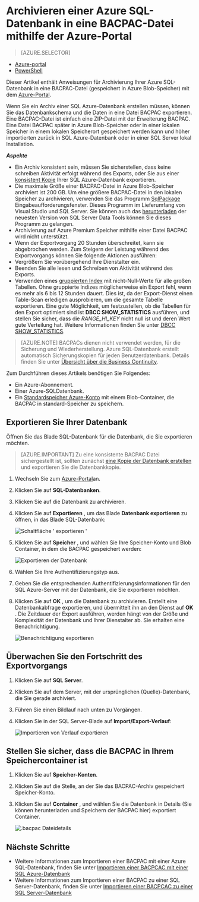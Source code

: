 <properties
    pageTitle="Archivieren einer Azure SQL-Datenbank in eine BACPAC-Datei mithilfe der Azure-Portal"
    description="Archivieren einer Azure SQL-Datenbank in eine BACPAC-Datei mithilfe der Azure-Portal"
    services="sql-database"
    documentationCenter=""
    authors="stevestein"
    manager="jhubbard"
    editor=""/>

<tags
    ms.service="sql-database"
    ms.devlang="NA"
    ms.date="08/15/2016"
    ms.author="sstein"
    ms.workload="data-management"
    ms.topic="article"
    ms.tgt_pltfrm="NA"/>


# <a name="archive-an-azure-sql-database-to-a-bacpac-file-using-the-azure-portal"></a>Archivieren einer Azure SQL-Datenbank in eine BACPAC-Datei mithilfe der Azure-Portal

> [AZURE.SELECTOR]
- [Azure-portal](sql-database-export.md)
- [PowerShell](sql-database-export-powershell.md)

Dieser Artikel enthält Anweisungen für Archivierung Ihrer Azure SQL-Datenbank in eine BACPAC-Datei (gespeichert in Azure Blob-Speicher) mit dem [Azure-Portal](https://portal.azure.com).

Wenn Sie ein Archiv einer SQL Azure-Datenbank erstellen müssen, können Sie das Datenbankschema und die Daten in eine Datei BACPAC exportieren. Eine BACPAC-Datei ist einfach eine ZIP-Datei mit der Erweiterung BACPAC. Eine Datei BACPAC später in Azure Blob-Speicher oder in einer lokalen Speicher in einem lokalen Speicherort gespeichert werden kann und höher importierten zurück in SQL Azure-Datenbank oder in einer SQL Server lokal Installation. 

***Aspekte***

- Ein Archiv konsistent sein, müssen Sie sicherstellen, dass keine schreiben Aktivität erfolgt während des Exports, oder Sie aus einer [konsistent Kopie](sql-database-copy.md) Ihrer SQL Azure-Datenbank exportieren.
- Die maximale Größe einer BACPAC-Datei in Azure Blob-Speicher archiviert ist 200 GB. Um eine größere BACPAC-Datei in den lokalen Speicher zu archivieren, verwenden Sie das Programm [SqlPackage](https://msdn.microsoft.com/library/hh550080.aspx) Eingabeaufforderungsfenster. Dieses Programm im Lieferumfang von Visual Studio und SQL Server. Sie können auch das [herunterladen](https://msdn.microsoft.com/library/mt204009.aspx) der neuesten Version von SQL Server Data Tools können Sie dieses Programm zu gelangen.
- Archivierung auf Azure Premium Speicher mithilfe einer Datei BACPAC wird nicht unterstützt.
- Wenn der Exportvorgang 20 Stunden überschreitet, kann sie abgebrochen werden. Zum Steigern der Leistung während des Exportvorgangs können Sie folgende Aktionen ausführen:
 - Vergrößern Sie vorübergehend Ihre Dienstalter ein.
 - Beenden Sie alle lesen und Schreiben von Aktivität während des Exports.
 - Verwenden eines [gruppierten Index](https://msdn.microsoft.com/library/ms190457.aspx) mit nicht-Null-Werte für alle großen Tabellen. Ohne gruppierte Indizes möglicherweise ein Export fehl, wenn es mehr als 6 bis 12 Stunden dauert. Dies ist, da der Export-Dienst einen Table-Scan erledigen ausprobieren, um die gesamte Tabelle exportieren. Eine gute Möglichkeit, um festzustellen, ob die Tabellen für den Export optimiert sind ist **DBCC SHOW_STATISTICS** ausführen, und stellen Sie sicher, dass die *RANGE_HI_KEY* nicht null ist und deren Wert gute Verteilung hat. Weitere Informationen finden Sie unter [DBCC SHOW_STATISTICS](https://msdn.microsoft.com/library/ms174384.aspx).


> [AZURE.NOTE] BACPACs dienen nicht verwendet werden, für die Sicherung und Wiederherstellung. Azure SQL-Datenbank erstellt automatisch Sicherungskopien für jeden Benutzerdatenbank. Details finden Sie unter [Übersicht über die Business Continuity](sql-database-business-continuity.md).

Zum Durchführen dieses Artikels benötigen Sie Folgendes:

- Ein Azure-Abonnement.
- Einer Azure-SQL­Datenbank. 
- Ein [Standardspeicher Azure-Konto](../storage/storage-create-storage-account.md) mit einem Blob-Container, die BACPAC in standard-Speicher zu speichern.

## <a name="export-your-database"></a>Exportieren Sie Ihrer Datenbank

Öffnen Sie das Blade SQL-Datenbank für die Datenbank, die Sie exportieren möchten.

> [AZURE.IMPORTANT] Zu eine konsistente BACPAC Datei sichergestellt ist, sollten zunächst [eine Kopie der Datenbank erstellen](sql-database-copy.md) und exportieren Sie die Datenbankkopie. 

1.  Wechseln Sie zum [Azure-Portal](https://portal.azure.com)an.
2.  Klicken Sie auf **SQL-Datenbanken**.
3.  Klicken Sie auf die Datenbank zu archivieren.
4.  Klicken Sie auf **Exportieren** , um das Blade **Datenbank exportieren** zu öffnen, in das Blade SQL-Datenbank:

    ![Schaltfläche ' exportieren '][1]

5.  Klicken Sie auf **Speicher** , und wählen Sie Ihre Speicher-Konto und Blob Container, in dem die BACPAC gespeichert werden:

    ![Exportieren der Datenbank][2]

6. Wählen Sie Ihre Authentifizierungstyp aus. 
7.  Geben Sie die entsprechenden Authentifizierungsinformationen für den SQL Azure-Server mit der Datenbank, die Sie exportieren möchten.
8.  Klicken Sie auf **OK** , um die Datenbank zu archivieren. Erstellt eine Datenbankabfrage exportieren, und übermittelt ihn an den Dienst auf **OK** . Die Zeitdauer der Export ausführen, werden hängt von der Größe und Komplexität der Datenbank und Ihrer Dienstalter ab. Sie erhalten eine Benachrichtigung.

    ![Benachrichtigung exportieren][3]

## <a name="monitor-the-progress-of-the-export-operation"></a>Überwachen Sie den Fortschritt des Exportvorgangs

1.  Klicken Sie auf **SQL Server**.
2.  Klicken Sie auf dem Server, mit der ursprünglichen (Quelle)-Datenbank, die Sie gerade archiviert.
3.  Führen Sie einen Bildlauf nach unten zu Vorgängen.
4.  Klicken Sie in der SQL Server-Blade auf **Import/Export-Verlauf**:

    ![Importieren von Verlauf exportieren][4]

## <a name="verify-the-bacpac-is-in-your-storage-container"></a>Stellen Sie sicher, dass die BACPAC in Ihrem Speichercontainer ist

1.  Klicken Sie auf **Speicher-Konten**.
2.  Klicken Sie auf die Stelle, an der Sie das BACPAC-Archiv gespeichert Speicher-Konto.
3.  Klicken Sie auf **Container** , und wählen Sie die Datenbank in Details (Sie können herunterladen und Speichern der BACPAC hier) exportiert Container.

    ![.bacpac Dateidetails][5]  

## <a name="next-steps"></a>Nächste Schritte

- Weitere Informationen zum Importieren einer BACPAC mit einer Azure SQL-Datenbank, finden Sie unter [Importieren einer BACPCAC mit einer SQL Azure-Datenbank](sql-database-import.md)
- Weitere Informationen zum Importieren einer BACPAC zu einer SQL Server-Datenbank, finden Sie unter [Importieren einer BACPCAC zu einer SQL Server-Datenbank](https://msdn.microsoft.com/library/hh710052.aspx)



<!--Image references-->
[1]: ./media/sql-database-export/export.png
[2]: ./media/sql-database-export/export-blade.png
[3]: ./media/sql-database-export/export-notification.png
[4]: ./media/sql-database-export/export-history.png
[5]: ./media/sql-database-export/bacpac-archive.png

